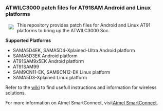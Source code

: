 ### ATWILC3000 patch files for AT91SAM Android and Linux platforms 

<a href="http://www.atmel.com"><img src="http://www.atmel.com/Images/atmel.png" align="left" hspace="10" vspace="6"></a>

This repository provides patch files for Android and Linux AT91 platforms to bring up the ATWILC3000 Soc.

**Supported Platforms**

* SAMA5D4EK, SAMA5D4-Xplained-Ultra Android platform
* SAMA5D3EK Android platform
* AT91SAM9x5EK Android platform
* AT91SAM99
* SAM9CN11-EK, SAM9CN12-EK Linux platform
* SAMA5D3-Xplained Linux platform


Refer to the [wiki](https://github.com/smartConnect/wireless-driver/wiki) to find usefull instructions and information for wireless solutions.

For more information on Atmel SmartConnect, visit[Atmel SmartConnect](http://www.atmel.com/products/wireless/wifi/smart-connect.aspx).
